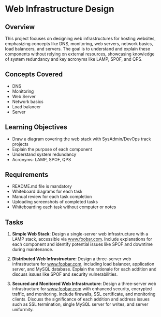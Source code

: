 # Web Infrastructure Design

## Overview
This project focuses on designing web infrastructures for hosting websites, emphasizing concepts like DNS, monitoring, web servers, network basics, load balancers, and servers. The goal is to understand and explain these components without relying on external resources, showcasing knowledge of system redundancy and key acronyms like LAMP, SPOF, and QPS.

## Concepts Covered
- DNS
- Monitoring
- Web Server
- Network basics
- Load balancer
- Server

## Learning Objectives
- Draw a diagram covering the web stack with SysAdmin/DevOps track projects
- Explain the purpose of each component
- Understand system redundancy
- Acronyms: LAMP, SPOF, QPS

## Requirements
- README.md file is mandatory
- Whiteboard diagrams for each task
- Manual review for each task completion
- Uploading screenshots of completed tasks
- Whiteboarding each task without computer or notes

## Tasks
1. **Simple Web Stack**: Design a single-server web infrastructure with a LAMP stack, accessible via www.foobar.com. Include explanations for each component and identify potential issues like SPOF and downtime during maintenance.

2. **Distributed Web Infrastructure**: Design a three-server web infrastructure for www.foobar.com, including load balancer, application server, and MySQL database. Explain the rationale for each addition and discuss issues like SPOF and security vulnerabilities.

3. **Secured and Monitored Web Infrastructure**: Design a three-server web infrastructure for www.foobar.com with enhanced security, encrypted traffic, and monitoring. Include firewalls, SSL certificate, and monitoring clients. Discuss the significance of each addition and address issues such as SSL termination, single MySQL server for writes, and server uniformity.

